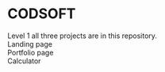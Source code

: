 # CODSOFT
Level 1 all three projects are in this repository.
<br>
Landing page
<br>
Portfolio page
<br>
Calculator
